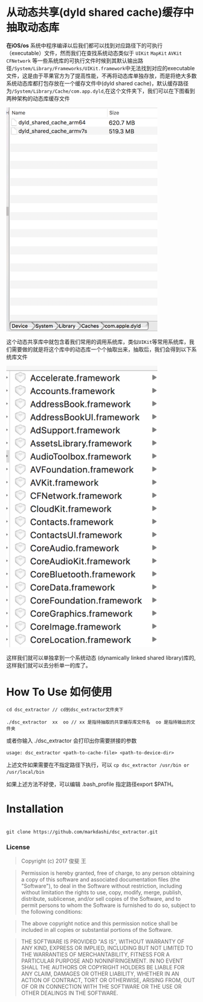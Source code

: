 # 从动态共享(dyld shared cache)缓存中抽取动态库

**在iOS/os** 系统中程序编译以后我们都可以找到对应路径下的可执行（executable）文件，然而我们在查找系统动态类似于 `UIKit` `MapKit` `AVKit` `CFNetwork` 等一些系统库的可执行文件时候到其默认输出路径`/System/Library/Frameworks/UIKit.framework`中无法找到对应的executable文件，这是由于苹果官方为了提高性能，不再将动态库单独存放，而是将绝大多数系统动态库都打包存放在一个缓存文件中(dyld shared cache)，默认缓存路径为`/System/Library/Cache/com.app.dyld`,在这个文件夹下，我们可以在下图看到两种架构的动态库缓存文件

<img src="https://github.com/markdashi/dsc_extractor/blob/master/images/1.png" width="400" height="592">

这个动态共享库中就包含着我们常用的调用系统库，类似`UIKit`等常用系统库，我们需要做的就是将这个库中的动态库一个个抽取出来，抽取后，我们会得到以下系统库文件

<img src="https://github.com/markdashi/dsc_extractor/blob/master/images/2.png" width="400" height="744">

这样我们就可以单独拿到一个系统动态 (dynamically linked shared library)库的,这样我们就可以去分析单一的库了。

# How To Use 如何使用

```
cd dsc_extractor // cd到dsc_extractor文件夹下

./dsc_extractor  xx  oo // xx 是指待抽取的共享缓存库文件名  oo 是指待输出的文件夹

```
或者你输入 ./dsc_extractor 会打印出你需要拼接的参数
```
usage: dsc_extractor <path-to-cache-file> <path-to-device-dir>

```

上述文件如果需要在不指定路径下执行，可以 `cp dsc_extractor /usr/bin or /usr/local/bin  `

如果上述方法不好使，可以编辑 .bash_profile 指定路径export $PATH。


# Installation
```

git clone https://github.com/markdashi/dsc_extractor.git

```


### License

> Copyright (c) 2017 俊斐 王

> Permission is hereby granted, free of charge, to any person obtaining a copy
of this software and associated documentation files (the "Software"), to deal
in the Software without restriction, including without limitation the rights
to use, copy, modify, merge, publish, distribute, sublicense, and/or sell
copies of the Software, and to permit persons to whom the Software is
furnished to do so, subject to the following conditions:

> The above copyright notice and this permission notice shall be included in
all copies or substantial portions of the Software.

> THE SOFTWARE IS PROVIDED "AS IS", WITHOUT WARRANTY OF ANY KIND, EXPRESS OR
IMPLIED, INCLUDING BUT NOT LIMITED TO THE WARRANTIES OF MERCHANTABILITY,
FITNESS FOR A PARTICULAR PURPOSE AND NONINFRINGEMENT. IN NO EVENT SHALL THE
AUTHORS OR COPYRIGHT HOLDERS BE LIABLE FOR ANY CLAIM, DAMAGES OR OTHER
LIABILITY, WHETHER IN AN ACTION OF CONTRACT, TORT OR OTHERWISE, ARISING FROM,
OUT OF OR IN CONNECTION WITH THE SOFTWARE OR THE USE OR OTHER DEALINGS IN
THE SOFTWARE. 


